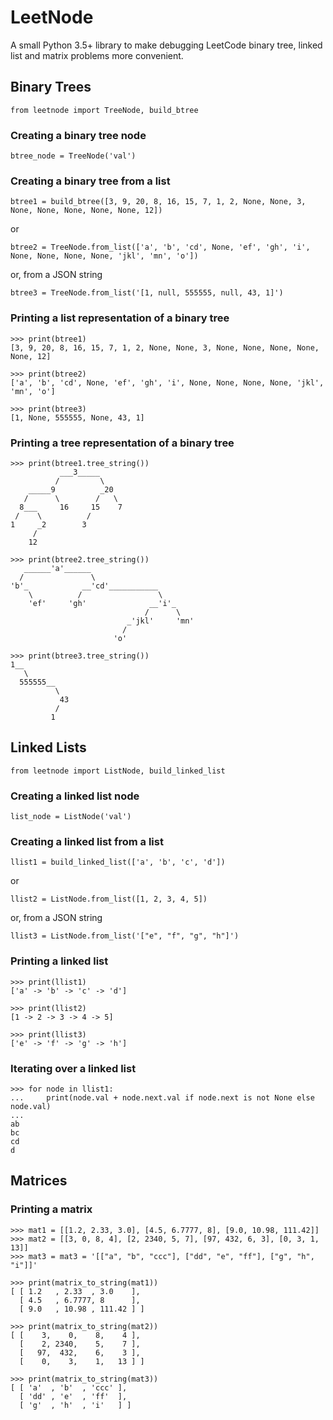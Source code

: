 # LeetNode
A small Python 3.5+ library to make debugging LeetCode binary tree, linked list and matrix problems more convenient.

## Binary Trees
`from leetnode import TreeNode, build_btree`

### Creating a binary tree node
`btree_node = TreeNode('val')`

### Creating a binary tree from a list
`btree1 = build_btree([3, 9, 20, 8, 16, 15, 7, 1, 2, None, None, 3, None, None, None, None, None, 12])`

or

`btree2 = TreeNode.from_list(['a', 'b', 'cd', None, 'ef', 'gh', 'i', None, None, None, None, 'jkl', 'mn', 'o'])`

or, from a JSON string

`btree3 = TreeNode.from_list('[1, null, 555555, null, 43, 1]')`

### Printing a list representation of a binary tree

    >>> print(btree1)
    [3, 9, 20, 8, 16, 15, 7, 1, 2, None, None, 3, None, None, None, None, None, 12]
    
    >>> print(btree2)
    ['a', 'b', 'cd', None, 'ef', 'gh', 'i', None, None, None, None, 'jkl', 'mn', 'o']
    
    >>> print(btree3)
    [1, None, 555555, None, 43, 1]

### Printing a tree representation of a binary tree

    >>> print(btree1.tree_string())
               ___3_____
              /         \
        _____9          _20
       /      \        /   \
      8___     16     15    7
     /    \          /
    1     _2        3
         /
        12
        
    >>> print(btree2.tree_string())
       ______'a'______
      /               \
    'b'_            __'cd'___________
        \          /                 \
        'ef'     'gh'              __'i'_
                                  /      \
                              _'jkl'     'mn'
                             /
                           'o'
                           
    >>> print(btree3.tree_string())
    1__
       \
      555555__
              \
               43
              /
             1


## Linked Lists
`from leetnode import ListNode, build_linked_list`

### Creating a linked list node
`list_node = ListNode('val')`

### Creating a linked list from a list
`llist1 = build_linked_list(['a', 'b', 'c', 'd'])`

or

`llist2 = ListNode.from_list([1, 2, 3, 4, 5])`

or, from a JSON string

`llist3 = ListNode.from_list('["e", "f", "g", "h"]')`

### Printing a linked list
    >>> print(llist1)
    ['a' -> 'b' -> 'c' -> 'd']
    
    >>> print(llist2)
    [1 -> 2 -> 3 -> 4 -> 5]
    
    >>> print(llist3)
    ['e' -> 'f' -> 'g' -> 'h']

### Iterating over a linked list
    >>> for node in llist1:
    ...     print(node.val + node.next.val if node.next is not None else node.val)
    ...
    ab
    bc
    cd
    d

## Matrices
### Printing a matrix
    >>> mat1 = [[1.2, 2.33, 3.0], [4.5, 6.7777, 8], [9.0, 10.98, 111.42]]
    >>> mat2 = [[3, 0, 8, 4], [2, 2340, 5, 7], [97, 432, 6, 3], [0, 3, 1, 13]]
    >>> mat3 = mat3 = '[["a", "b", "ccc"], ["dd", "e", "ff"], ["g", "h", "i"]]'
    
    >>> print(matrix_to_string(mat1))
    [ [ 1.2   , 2.33  , 3.0    ],
      [ 4.5   , 6.7777, 8      ],
      [ 9.0   , 10.98 , 111.42 ] ]
      
    >>> print(matrix_to_string(mat2))
    [ [    3,    0,    8,    4 ],
      [    2, 2340,    5,    7 ],
      [   97,  432,    6,    3 ],
      [    0,    3,    1,   13 ] ]

    >>> print(matrix_to_string(mat3))
    [ [ 'a'  , 'b'  , 'ccc' ],
      [ 'dd' , 'e'  , 'ff'  ],
      [ 'g'  , 'h'  , 'i'   ] ]
